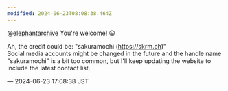 ```yaml
---
modified: 2024-06-23T08:08:38.464Z
---
```


<p><span class="h-card" translate="no"><a href="https://mastodon.social/@elephantarchive" class="u-url mention">@<span>elephantarchive</span></a></span> You&#39;re welcome! 😀</p><p>Ah, the credit could be: &quot;sakuramochi (<a href="https://skrm.ch" target="_blank" rel="nofollow noopener noreferrer" translate="no"><span class="invisible">https://</span><span class="">skrm.ch</span><span class="invisible"></span></a>)&quot;<br />Social media accounts might be changed in the future and the handle name &quot;sakuramochi&quot; is a bit too common, but I&#39;ll keep updating the website to include the latest contact list.</p>

&mdash; 2024-06-23 17:08:38 JST

<!-- Original URL: https://mastodon.social/@sakuramochi0/112664911443544220-->
